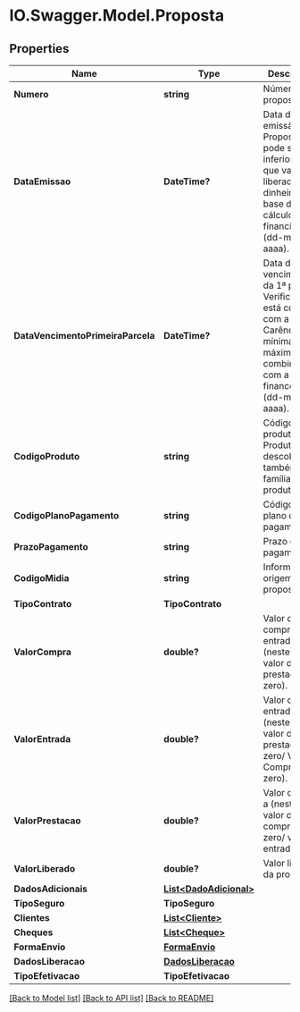 # IO.Swagger.Model.Proposta
## Properties

Name | Type | Description | Notes
------------ | ------------- | ------------- | -------------
**Numero** | **string** | Número da proposta. | [optional] 
**DataEmissao** | **DateTime?** | Data de emissão da Proposta. Não pode ser inferior a data que vai ser liberado o dinheiro. Data base do cálculo do financiamento (dd-mm-aaaa). | [optional] 
**DataVencimentoPrimeiraParcela** | **DateTime?** | Data de vencimento da 1ª parcela. Verificar se está coerente com a  Carência mínima e máxima combinada com a financeira (dd-mm-aaaa). | [optional] 
**CodigoProduto** | **string** | Código do produto. Pelo Produto se descobre também a família de produto. | [optional] 
**CodigoPlanoPagamento** | **string** | Código do plano de pagamentos. | [optional] 
**PrazoPagamento** | **string** | Prazo de pagamento. | [optional] 
**CodigoMidia** | **string** | Informar a origem da proposta. | [optional] 
**TipoContrato** | **TipoContrato** |  | [optional] 
**ValorCompra** | **double?** | Valor da compra sem entrada (neste caso valor da prestação &#x3D; zero). | [optional] 
**ValorEntrada** | **double?** | Valor da entrada (neste caso valor da prestação &#x3D; zero/ Valor da Compra &lt;&gt; zero). | [optional] 
**ValorPrestacao** | **double?** | Valor da PMT a (neste caso valor da compra &#x3D; zero/ valor da entrada &#x3D; 0). | [optional] 
**ValorLiberado** | **double?** | Valor liberado da proposta. | [optional] 
**DadosAdicionais** | [**List&lt;DadoAdicional&gt;**](DadoAdicional.md) |  | [optional] 
**TipoSeguro** | **TipoSeguro** |  | [optional] 
**Clientes** | [**List&lt;Cliente&gt;**](Cliente.md) |  | [optional] 
**Cheques** | [**List&lt;Cheque&gt;**](Cheque.md) |  | [optional] 
**FormaEnvio** | [**FormaEnvio**](FormaEnvio.md) |  | [optional] 
**DadosLiberacao** | [**DadosLiberacao**](DadosLiberacao.md) |  | [optional] 
**TipoEfetivacao** | **TipoEfetivacao** |  | [optional] 

[[Back to Model list]](../README.md#documentation-for-models) [[Back to API list]](../README.md#documentation-for-api-endpoints) [[Back to README]](../README.md)

